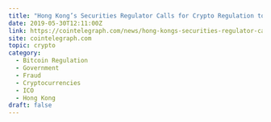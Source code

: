 ```yaml
---
title: "Hong Kong’s Securities Regulator Calls for Crypto Regulation to Confront Fraud"
date: 2019-05-30T12:11:00Z
link: https://cointelegraph.com/news/hong-kongs-securities-regulator-calls-for-crypto-regulation-to-confront-fraud?utm_medium=RSS&utm_source=hune
site: cointelegraph.com
topic: crypto
category:
  - Bitcoin Regulation
  - Government
  - Fraud
  - Cryptocurrencies
  - ICO
  - Hong Kong
draft: false
---
```

